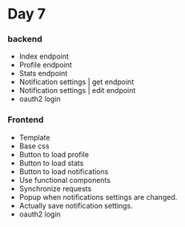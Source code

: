 # Day 7

### backend
- Index endpoint
- Profile endpoint
- Stats endpoint
- Notification settings | get endpoint
- Notification settings | edit endpoint
- oauth2 login

### Frontend
- Template
- Base css
- Button to load profile
- Button to load stats
- Button to load notifications
- Use functional components
- Synchronize requests
- Popup when notifications settings are changed.
- Actually save notification settings.
- oauth2 login

